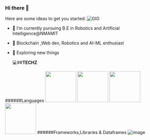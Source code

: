 ### Hi there 👋


Here are some ideas to get you started:
![GIG](https://user-images.githubusercontent.com/116704673/220570954-ef18a5a9-2f0e-4c14-96bb-c3eaf3a45cf8.jpg)


- 🔭 I’m currently pursuing B.E in Robotics and Artificial Intelligence@NMAMIT
- 🌱 Blockchain ,Web dev, Robotics and AI-ML enthusiast
- 👯 Exploring new things 
       
  💻##**TECHZ**
   
 ######Languages
 <img src="https://user-images.githubusercontent.com/116704673/220575989-f83bbca6-56ab-448c-9677-dbb3682ae5e2.png" width="100" height="100"> <img src="https://user-images.githubusercontent.com/116704673/220576101-71db229e-1780-4bbd-8753-2ce20933b99c.png" width="100" height="100">   <img src="https://user-images.githubusercontent.com/116704673/220576235-02fe15ed-14f3-413f-a15a-124fb4258d85.png" width="100" height="100">  <img src="https://user-images.githubusercontent.com/116704673/220576369-04b84142-a8cb-4ead-acd9-abc34fe9aaeb.png" width="100" height="100">
######Frameworks,Libraries & Dataframes
![image](https://user-images.githubusercontent.com/116704673/220576972-e17651f5-5528-4e93-85ac-beae9e7537a8.png) 




       

